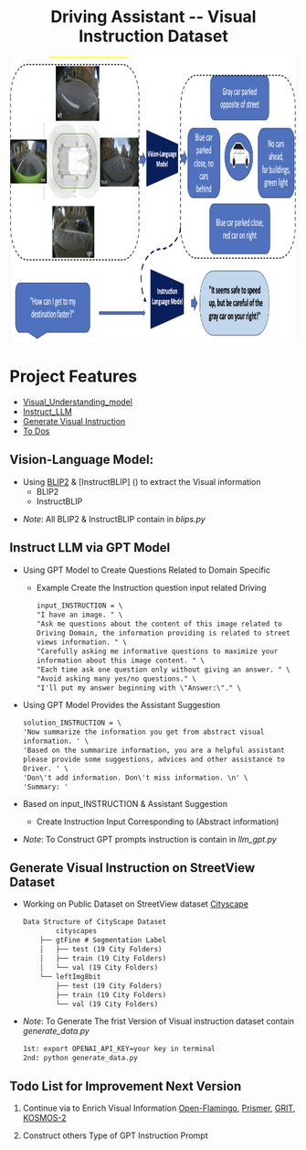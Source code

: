 <h1 align="center">
  <span> Driving Assistant -- Visual Instruction Dataset </span>
</h1>

<div align="center">
     <img width="auto" height="500px" src="./carbin_gpt_ideas.png"/>
</div>

# Project Features

- [Visual_Understanding_model](#Vision-language-model)
- [Instruct_LLM](#Instruct-LLM)
- [Generate Visual Instruction](#generate-visual-instruct-dataset)
- [To Dos](#improvement-features)

## Vision-Language Model:

- Using [BLIP2]() & [InstructBLIP] () to extract the Visual information  
    + BLIP2 
    + InstructBLIP 

+ *Note*: All BLIP2 & InstructBLIP contain in *blips.py*

## Instruct LLM via GPT Model 

- Using GPT Model to Create Questions Related to Domain Specific

    + Example Create the Instruction question input related Driving
        ```
        input_INSTRUCTION = \
        "I have an image. " \
        "Ask me questions about the content of this image related to Driving Domain, the information providing is related to street views information. " \
        "Carefully asking me informative questions to maximize your information about this image content. " \
        "Each time ask one question only without giving an answer. " \
        "Avoid asking many yes/no questions." \
        "I'll put my answer beginning with \"Answer:\"." \
        ```
- Using GPT Model Provides the Assistant Suggestion 

    ```
    solution_INSTRUCTION = \
    'Now summarize the information you get from abstract visual information. ' \
    'Based on the summarize information, you are a helpful assistant please provide some suggestions, advices and other assistance to Driver. ' \
    'Don\'t add information. Don\'t miss information. \n' \
    'Summary: '
    ``` 

- Based on input_INSTRUCTION & Assistant Suggestion 

    + Create Instruction Input Corresponding to (Abstract information)

+ *Note*: To Construct GPT prompts instruction is contain in *llm_gpt.py*

## Generate Visual Instruction on StreetView Dataset 

- Working on Public Dataset on StreetView dataset [Cityscape](https://www.cityscapes-dataset.com/dataset-overview/#features)
   
    ```
    Data Structure of CityScape Dataset
            cityscapes
        ├── gtFine # Segmentation Label
        │   ├── test (19 City Folders)
        │   ├── train (19 City Folders)
        │   └── val (19 City Folders)
        └── leftImg8bit
            ├── test (19 City Folders)
            ├── train (19 City Folders)
            └── val (19 City Folders)
    ```

+ *Note*: To Generate The frist Version of Visual instruction dataset contain *generate_data.py*

    ```
    1st: export OPENAI_API_KEY=your key in terminal 
    2nd: python generate_data.py
    ```

## Todo List for Improvement Next Version

1. Continue via to Enrich Visual Information [Open-Flamingo](https://github.com/mlfoundations/open_flamingo), [Prismer](https://shikun.io/projects/prismer), [GRIT](https://github.com/JialianW/GRiT), [KOSMOS-2](https://github.com/microsoft/unilm/tree/master/kosmos-2)

2. Construct others Type of GPT Instruction Prompt 
